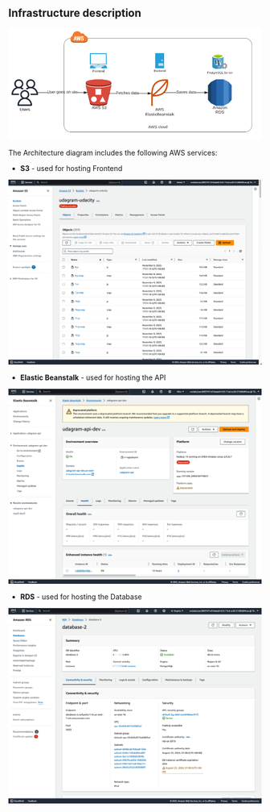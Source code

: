 ## Infrastructure description

![Alt text](<Architecture diagram.png>)

The Architecture diagram includes the following AWS services:

* **S3** - used for hosting Frontend

![Alt text](<../screenshots/AWS S3.png>)

* **Elastic Beanstalk** - used for hosting the API

![Alt text](<../screenshots/AWS ElasticBeanstalk.png>)

* **RDS** - used for hosting the Database

![Alt text](<../screenshots/AWS RDS.png>)
